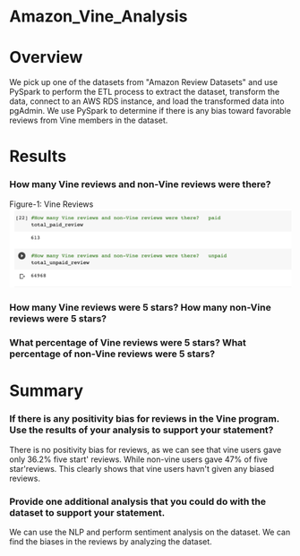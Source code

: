 # Amazon_Vine_Analysis
# Overview
We pick up one of the datasets from "Amazon Review Datasets" and use PySpark to perform the ETL process to extract the dataset, transform the data, connect to an AWS RDS instance, and load the transformed data into pgAdmin. We  use PySpark to determine if there is any bias toward favorable reviews from Vine members in the dataset. 
# Results
### How many Vine reviews and non-Vine reviews were there?
Figure-1: Vine Reviews![Vine Reviews](https://github.com/FatimaJHussain/Amazon_Vine_Analysis/blob/main/reviews.png)

### How many Vine reviews were 5 stars? How many non-Vine reviews were 5 stars?
### What percentage of Vine reviews were 5 stars? What percentage of non-Vine reviews were 5 stars?
# Summary
### If there is any positivity bias for reviews in the Vine program. Use the results of your analysis to support your statement?
There is no positivity bias for reviews, as we can see that vine users gave only 36.2% five start' reviews. While non-vine users gave 47% of five star'reviews. This clearly shows that vine users havn't given any biased reviews. 

### Provide one additional analysis that you could do with the dataset to support your statement.
We can use the NLP and perform sentiment analysis on the dataset. We can find the biases in the reviews by analyzing the dataset.
